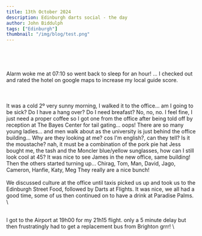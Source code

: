 ```yaml
---
title: 13th October 2024
description: Edinburgh darts social - the day
author: John Biddulph
tags: ["Edinburgh"]
thumbnail: "/img/blog/test.png"
---
```


<!-- ::callout
---
icon: https://api.iconify.design/mdi:brain.svg
---
_This_ can be rich text with [MarkDown]{.font-bold.bg-yellow-300.px-2.text-yellow-900}! 
:: -->

# 
\
&nbsp;
\
Alarm woke me at 07:10 so went back to sleep for an hour! ... I checked out and rated the hotel on google maps to increase my local guide score.
\
&nbsp;
\
\
&nbsp;
\
It was a cold 2º very sunny morning, I walked it to the office... am I going to be sick? Do I have a hang over? Do I need breafast? No, no, no.
I feel fine, I just need a proper coffee so I got one from the office after being told off by reception at The Bayes Center for tail gating... oops!
There are so many young ladies... and men walk about as the university is just behind the office building... Why are they looking at me? cos I'm english?, can they tell? Is it the moustache? nah, it must be a combination of the pork pie hat Jess bought me, the tash and the Moncler blue/yellow sunglasses, how can I still look cool at 45? It was nice to see James in the new office, same building! Then the others started turning up... Chirag, Tom, Man, David, Jago, Cameron, Hanfie, Katy, Meg They really are a nice bunch!
\
&nbsp;
\
We discussed culture at the office until taxis picked us up and took us to the Edinburgh Street Food, followed by Darts at Flights. It was nice, we all had a good time, some of us then continued on to have a drink at Paradise Palms.
\

&nbsp;
\
I got to the Airport at 19h00 for my 21h15 flight. only a 5 minute delay but then frustratingly had to get a replacement bus from Brighton grrr!
\